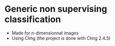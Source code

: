 # Generic non supervising classification

- Made for n-dimensionnal images
- Using CImg (the project is done with CImg 2.4.5)

